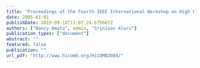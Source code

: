 ```yaml
---
title: "Proceedings of the Fourth IEEE International Workshop on High Performance Computational Biology (HiCOMB 2005), Denver, CO, April 2005"
date: 2005-01-01
publishDate: 2019-09-18T11:07:24.675607Z
authors: ["Nancy Amato", admin, "Srinivas Aluru"]
publication_types: ["document"]
abstract: ""
featured: false
publication: ""
url_pdf: "http://www.hicomb.org/HiCOMB2004/"
---
```


